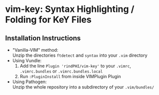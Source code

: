 # vim-key: Syntax Highlighting / Folding for KeY Files

## Installation Instructions

* "Vanilla-VIM" method:  
  Unzip the directories `ftdetect` and `syntax` into your `.vim` directory
* Using Vundle:  
  1. Add the line `Plugin 'rindPHI/vim-key'` to your `.vimrc`, `.vimrc.bundles` or `.vimrc.bundles.local`
  2. Run `:PluginInstall` from inside VIMPlugin Plugin 
* Using Pathogen:  
  Unzip the whole repository into a subdirectory of your `.vim/bundles/`
